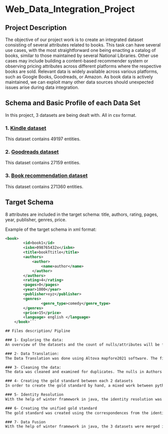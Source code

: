 # Web_Data_Integration_Project

## Project Description

The objective of our project work is to create an integrated dataset consisting of several attributes related to books. This task can have several use cases, with the most straightforward one being enacting a catalog of books, similar to those maintained by several National Libraries. Other use cases may include building a content-based recommender system or observing pricing attributes across different platforms where the respective books are sold. Relevant data is widely available across various platforms, such as Google Books, Goodreads, or Amazon. As book data is actively maintained, we can exploit many other data sources should unexpected issues arise during data integration.

## Schema and Basic Profile of each Data Set

In this project, 3 datasets are being dealt with. All in csv format.


### 1. [Kindle dataset](https://www.kaggle.com/snathjr/kindle-books-dataset)
This dataset contains 49197 entities. 

### 2. [Goodreads dataset](https://www.kaggle.com/meetnaren/goodreads-best-books)
This dataset contains 27159 entities. 

### 3. [Book recommendation dataset](https://www.kaggle.com/arashnic/book-recommendation-dataset)
This dataset contains 271360 entities. 


## Target Schema
8 attributes are included in the target schema: title, authors, rating, pages, year, publisher, genres, price.

Example of the target schema in xml format:
```xml
<book>
		<id>book1</id>
		<isbn>098765432x</isbn>
		<title>bookTtitle</title>
		<authors> 
			<author>
				<name>author</name>
			</author>
		</authors>
		<rating>4</rating>
		<pages>0</pages>
		<year>1000</year>
		<publisher>xyz</publisher>
		<genres>
				<genre_type>comedy</genre_type>
		</genres>
		<price>15</price>
		<language> english </language>
	</book>```

## Files description/ Pipline

### 1- Exploring the data: 
An overview of the datasets and the count of nulls/attributes will be found in the [Exploring the data.ipynb](Notebooks/Exploring%20the%20data.ipynb).

### 2- Data Translation: 
The Data Translation was done using Altova mapfore2021 software. The files can be found in [the Data Translation folder](DT).

### 3- Cleaning the data:
The data was cleaned and examined for duplicates. The nulls in Authors were dropped. More detailes are in [Cleaning.ipynb.ipynb](Notebooks/Cleaning.ipynb).

### 4- Creating the gold standard between each 2 datasets
In order to create the gold standard by hand, a mixed work between python and manualy looking into the data was used. More details can be found in the [Creating_GS.ipynb](Notebooks/Creating_GS.ipynb)

### 5- Identity Resolution
With the help of winter framework in java, the identity resolution was created and evaluted with the gold standard. The work is included in [the Java project](IR_DF/IR_DF_Books/src/main/java/de/unimannheim/wdi/identity_resolution)

### 6- Creating the unified gold standard
The gold standard was created using the correspondences from the identity resolution and going manualy through the data. More details can be found in the [GSxml.ipynb.ipynb](Notebooks/GSxml.ipynb)

### 7- Data Fusion
With the help of winter framework in java, the 3 datasets were merged into a single xml file and evaluted with the gold standard. The work is included in [the Java project](IR_DF/IR_DF_Books/src/main/java/de/unimannheim/wdi/data_fusion)

